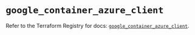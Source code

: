# `google_container_azure_client`

Refer to the Terraform Registry for docs: [`google_container_azure_client`](https://registry.terraform.io/providers/hashicorp/google/6.24.0/docs/resources/container_azure_client).
